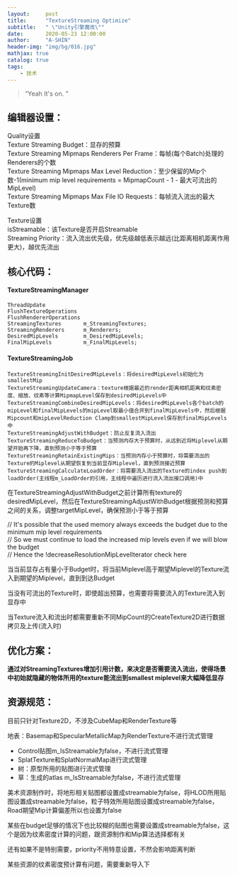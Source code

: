 ```yaml
---
layout:     post
title:      "TextureStreaming Optimize"
subtitle:   " \"Unity引擎魔改\""
date:       2020-05-23 12:00:00
author:     "A-SHIN"
header-img: "img/bg/016.jpg"
mathjax: true
catalog: true
tags:
    - 技术
---
```


> “Yeah It's on. ”

## 编辑器设置：

Quality设置  
Texture Streaming Budget：显存的预算  
Texture Streaming Mipmaps Renderers Per Frame：每帧(每个Batch)处理的Renderers的个数  
Texture Streaming Mipmaps Max Level Reduction：至少保留的Mip个数-1(minimum mip level requirements = MipmapCount  - 1 -  最大可流出的MipLevel)  
Texture Streaming Mipmaps Max File IO Requests：每帧流入流出的最大Texture数  

Texture设置  
isStreamable：该Texture是否开启Streamable  
Streaming Priority：流入流出优先级，优先级越低表示越远(比距离相机距离作用更大)，越优先流出  

## 核心代码：

#### TextureStreamingManager  
    ThreadUpdate  
    FlushTextureOperations  
    FlushRendererOperations  
    StreamingTextures       m_StreamingTextures;  
    StreamingRenderers      m_Renderers;  
    DesiredMipLevels        m_DesiredMipLevels;  
    FinalMipLevels          m_FinalMipLevels;  

#### TextureStreamingJob  
    TextureStreamingInitDesiredMipLevels：将desiredMipLevels初始化为smallestMip  
    TextureStreamingUpdateCamera：texture根据最近的render距离相机距离和纹素密度、缩放、纹素等计算MipmapLevel保存到desiredMipLevels中  
    TextureStreamingCombineDesiredMipLevels：将desiredMipLevels各个batch的mipLevel和finalMipLevels的mipLevel取最小值合并到finalMipLevels中，然后根据Mipcount和mipLevelReduction Clamp到smallestMipLevel保存到finalMipLevels中  
    TextureStreamingAdjustWithBudget：防止反复流入流出  
    TextureStreamingReduceToBudget：当预测内存大于预算时，从远到近将Miplevel从期望开始再下降，直到预测小于等于预算  
    TextureStreamingRetainExistingMips：当预测内存小于预算时，将需要流出的Texture的Miplevel从期望恢复到当前显存Miplevel，直到预测接近预算  
    TextureStreamingCalculateLoadOrder：将需要流入流出的Texture的index push到loadOrder(主线程m_LoadOrder的引用，主线程中遍历进行流入流出接口调用)中  


 在TextureStreamingAdjustWithBudget之前计算所有texture的desiredMipLevel，然后在TextureStreamingAdjustWithBudget根据预测和预算之间的关系，调整targetMipLevel，确保预测小于等于预算  

// It's possible that the used memory always exceeds the budget due to the minimum mip level requirements  
// So we must continue to load the increased mip levels even if we will blow the budget  
// Hence the !decreaseResolutionMipLevelIterator check here  

当当前显存占有量小于Budget时，将当前Miplevel高于期望Miplevel的Texture流入到期望的Miplevel，直到到达Budget  

当没有可流出的Texture时，即使超出预算，也需要将需要流入的Texture流入到显存中  

当Texture流入和流出时都需要重新不同MipCount的CreateTexture2D进行数据拷贝及上传(流入时)  

## 优化方案：
**通过对StreamingTextures增加引用计数，来决定是否需要流入流出，使得场景中初始就隐藏的物体所用的texture能流出到smallest miplevel来大幅降低显存**

## 资源规范：
目前只针对Texture2D，不涉及CubeMap和RenderTexture等  

地表：Basemap和SpecularMetallicMap为RenderTexture不进行流式管理  
* Control贴图m_IsStreamable为false，不进行流式管理  
* SplatTexture和SplatNormalMap进行流式管理  
* 树：原型所用的贴图进行流式管理  
* 草：生成的atlas m_IsStreamable为false，不进行流式管理  

美术资源制作时，将地形相关贴图都设置成streamable为false，将HLOD所用贴图设置成streamable为false，粒子特效所用贴图设置成streamable为false，Road期望Mip计算偏差所以也设置为false  

某些在budget足够的情况下也比较糊的贴图也需要设置成streamable为false，这个是因为纹素密度计算的问题，跟资源制作和Mip算法选择都有关  

还有如果不是特别需要，priority不用特意设置，不然会影响距离判断  

某些资源的纹素密度预计算有问题，需要重新导入下  